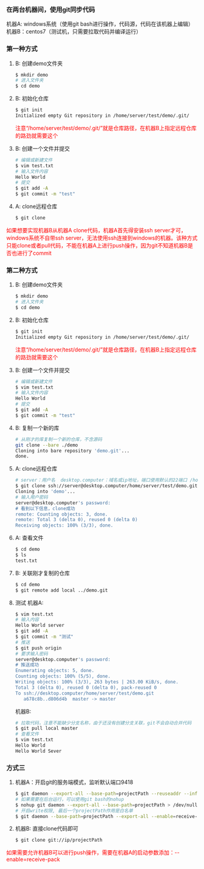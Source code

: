 ### 在两台机器间，使用git同步代码

机器A: windows系统（使用git bash进行操作，代码源，代码在该机器上编辑）       机器B：centos7（测试机，只需要拉取代码并编译运行）

### 第一种方式

1.  B: 创建demo文件夹

    ```bash
    $ mkdir demo
    # 进入文件夹
    $ cd demo
    ```

2.  B: 初始化仓库

    ```bash
    $ git init
    Initialized empty Git repository in /home/server/test/demo/.git/
    ```

    <span style="color: red">注意“/home/server/test/demo/.git/”就是仓库路径，在机器B上指定远程仓库的路劲就需要这个</span>

3.  B: 创建一个文件并提交

    ```bash
    # 编辑或新建文件
    $ vim test.txt
    # 输入文件内容
    Hello World
    # 提交
    $ git add -A
    $ git commit -m "test"
    ```

4.  A: clone远程仓库

    ```bash
    $ git clone 
    ```

<span style="color: red">如果想要实现机器B从机器A clone代码，机器A首先得安装ssh server才可，windows系统不自带ssh server，无法使用ssh连接到windows的机器。该种方式只能clone或者pull代码，不能在机器A上进行push操作，因为git不知道机器B是否也进行了commit</span>

### 第二种方式

1.  B: 创建demo文件夹

    ```bash
    $ mkdir demo
    # 进入文件夹
    $ cd demo
    ```

2.  B: 初始化仓库

    ```bash
    $ git init
    Initialized empty Git repository in /home/server/test/demo/.git/
    ```

    <span style="color: red">注意“/home/server/test/demo/.git/”就是仓库路径，在机器B上指定远程仓库的路劲就需要这个</span>

3.  B: 创建一个文件并提交

    ```bash
    # 编辑或新建文件
    $ vim test.txt
    # 输入文件内容
    Hello World
    # 提交
    $ git add -A
    $ git commit -m "test"
    ```

4.  B: 复制一个新的库

    ```bash
    # 从刚才的库复制一个新的仓库，不含源码
    git clone --bare ./demo
    Cloning into bare repository 'demo.git'...
    done.
    ```

5.  A: clone远程仓库

    ```bash
    # server：用户名  desktop.computer：域名或ip地址，端口使用默认的22端口 /home/server/test/demo.git：仓库在机器上的路径
    $ git clone ssh://server@desktop.computer/home/server/test/demo.git
    Cloning into 'demo'...
    # 输入用户密码
    server@desktop.computer's password:
    # 看到以下信息，clone成功
    remote: Counting objects: 3, done.
    remote: Total 3 (delta 0), reused 0 (delta 0)
    Receiving objects: 100% (3/3), done.
    ```

6.  A: 查看文件

    ```bash
    $ cd demo
    $ ls
    test.txt
    ```

7.  B: 关联刚才复制的仓库

    ```bash
    $ cd demo
    $ git remote add local ../demo.git
    ```

8.  测试
    机器A:

    ```bash
    $ vim test.txt
    # 输入内容
    Hello World server
    $ git add -A
    $ git commit -m "测试"
    # 推送
    $ git push origin
    # 要求输入密码
    server@desktop.computer's password:
    # 推送成功
    Enumerating objects: 5, done.
    Counting objects: 100% (5/5), done.
    Writing objects: 100% (3/3), 263 bytes | 263.00 KiB/s, done.
    Total 3 (delta 0), reused 0 (delta 0), pack-reused 0
    To ssh://desktop.computer/home/server/test/demo.git
       a678c8b..d806d4b  master -> master
    ```

    机器B: 

    ```bash
    # 拉取代码，注意不能缺少分支名称，由于还没有创建分支关联，git不会自动合并代码
    $ git pull local master
    # 查看文件
    $ vim test.txt
    Hello World
    Hello World Sever
    ```

### 方式三

1.  机器A：开启git的服务端模式，监听默认端口9418

    ```bash
    $ git daemon --export-all --base-path=projectPath --reuseaddr --informative-errors —verbose
    # 如果需要在后台运行，可以使用git bash的nohup
    $ nohup git daemon --export-all --base-path=projectPath > /dev/null 2>&1 &
    # 开启write权限, 最后一个projectPath作用是白名单
    $ git daemon --base-path=projectPath --export-all --enable=receive-pack --reuseaddr --informative-errors —verbose projectPath
    ```

2.  机器B: 直接clone代码即可

    ```bash
    $ git clone git://ip/projectPath
    ```

<span style="color: red">如果需要允许机器B可以进行push操作，需要在机器A的启动参数添加：--enable=receive-pack</span>